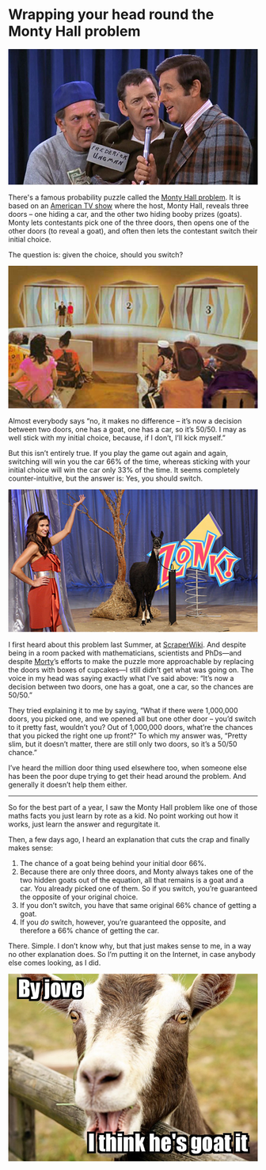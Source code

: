 # Wrapping your head round the Monty Hall problem

![Monty Hall](/media/monty-hall.jpg)

There's a famous probability puzzle called the [Monty Hall problem](https://en.wikipedia.org/wiki/Monty_Hall_problem). It is based on an [American TV show](https://en.wikipedia.org/wiki/Let's_Make_a_Deal) where the host, Monty Hall, reveals three doors – one hiding a car, and the other two hiding booby prizes (goats). Monty lets contestants pick one of the three doors, then opens one of the other doors (to reveal a goat), and often then lets the contestant switch their initial choice.

The question is: given the choice, should you switch?

![Monty Hall reveals the three doors on “Let’s make a deal”](/media/monty-hall-doors.jpg)

Almost everybody says “no, it makes no difference – it’s now a decision between two doors, one has a goat, one has a car, so it’s 50/50. I may as well stick with my initial choice, because, if I don’t, I’ll kick myself.”

But this isn’t entirely true. If you play the game out again and again, switching will win you the car 66% of the time, whereas sticking with your initial choice will win the car only 33% of the time. It seems completely counter-intuitive, but the answer is: Yes, you should switch.

![A goat is revealed on “Let’s make a deal”](/media/monty-hall-goat.jpg)

I first heard about this problem last Summer, at [ScraperWiki](http://scraperwiki.com). And despite being in a room packed with mathematicians, scientists and PhDs—and despite [Morty](https://twitter.com/morty_uk)’s efforts to make the puzzle more approachable by replacing the doors with boxes of cupcakes—I still didn’t get what was going on. The voice in my head was saying exactly what I’ve said above: “It’s now a decision between two doors, one has a goat, one a car, so the chances are 50/50.”

They tried explaining it to me by saying, “What if there were 1,000,000 doors, you picked one, and we opened all but one other door – you’d switch to it pretty fast, wouldn’t you? Out of 1,000,000 doors, what’re the chances that you picked the right one up front?” To which my answer was, “Pretty slim, but it doesn’t matter, there are still only two doors, so it’s a 50/50 chance.”

I’ve heard the million door thing used elsewhere too, when someone else has been the poor dupe trying to get their head around the problem. And generally it doesn’t help them either.

---

So for the best part of a year, I saw the Monty Hall problem like one of those maths facts you just learn by rote as a kid. No point working out how it works, just learn the answer and regurgitate it.

Then, a few days ago, I heard an explanation that cuts the crap and finally makes sense:

1. The chance of a goat being behind your initial door 66%.
2. Because there are only three doors, and Monty always takes one of the two hidden goats out of the equation, all that remains is a goat and a car. You already picked one of them. So if you switch, you’re guaranteed the opposite of your original choice.
3. If you don’t switch, you have that same original 66% chance of getting a goat.
4. If you *do* switch, however, you’re guaranteed the opposite, and therefore a 66% chance of getting the car.

There. Simple. I don’t know why, but that just makes sense to me, in a way no other explanation does. So I’m putting it on the Internet, in case anybody else comes looking, as I did.

![By jove, I think he’s GOAT it](/media/goat-it.jpg)

<link href="/post/teaching-everyone-to-hack">
<link href="/post/whats-in-a-checkbox">
